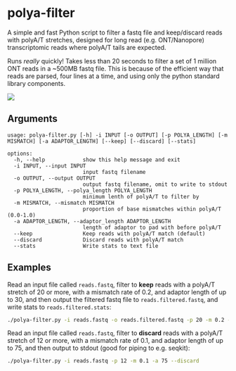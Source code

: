 # polya-filter
A simple and fast Python script to filter a fastq file and keep/discard reads with polyA/T stretches, designed for long read (e.g. ONT/Nanopore) transcriptomic reads where polyA/T tails are expected.

Runs *really* quickly! Takes less than 20 seconds to filter a set of 1 million ONT reads in a ~500MB fastq file. This is because of the efficient way that reads are parsed, four lines at a time, and using only the python standard library components.

![](https://media1.tenor.com/m/GNPs4yC-wYgAAAAd/44.gif)

## Arguments

```
usage: polya-filter.py [-h] -i INPUT [-o OUTPUT] [-p POLYA_LENGTH] [-m MISMATCH] [-a ADAPTOR_LENGTH] [--keep] [--discard] [--stats]

options:
  -h, --help            show this help message and exit
  -i INPUT, --input INPUT
                        input fastq filename
  -o OUTPUT, --output OUTPUT
                        output fastq filename, omit to write to stdout
  -p POLYA_LENGTH, --polya_length POLYA_LENGTH
                        minimum lenth of polyA/T to filter by
  -m MISMATCH, --mismatch MISMATCH
                        proportion of base mismatches within polyA/T (0.0-1.0)
  -a ADAPTOR_LENGTH, --adaptor_length ADAPTOR_LENGTH
                        length of adaptor to pad with before polyA/T
  --keep                Keep reads with polyA/T match (default)
  --discard             Discard reads with polyA/T match
  --stats               Write stats to text file
  ```

## Examples

Read an input file called `reads.fastq`, filter to **keep** reads with a polyA/T stretch of 20 or more, with a mismatch rate of 0.2, and adaptor length of up to 30, and then output the filtered fastq file to `reads.filtered.fastq`, and write stats to `reads.filtered.stats`:

```bash
./polya-filter.py -i reads.fastq -o reads.filtered.fastq -p 20 -m 0.2 -a 30 --keep --stats
```

Read an input file called `reads.fastq`, filter to **discard** reads with a polyA/T stretch of 12 or more, with a mismatch rate of 0.1, and adaptor length of up to 75, and then output to stdout (good for piping to e.g. seqkit):

```bash
./polya-filter.py -i reads.fastq -p 12 -m 0.1 -a 75 --discard
```
